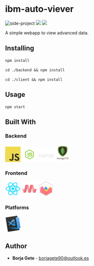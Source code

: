 # ibm-auto-viever

![side-project](https://img.shields.io/badge/Project-Personal-blue.svg)
![](https://img.shields.io/badge/Maintained-Yes-green.svg)
![](https://img.shields.io/badge/Status-In_Progress-blue.svg)

A simple webapp to view advanced data.

## Installing
` npm install `

` cd ./backend && npm install `

` cd ./client && npm install `


## Usage
` npm start `

## Built With
### Backend
<a href="https://www.javascript.com/"><img src="https://raw.githubusercontent.com/BorjaG90/media/master/img/logos/javascript.jpeg" width=50 alt="JavaScript"></a>
<a href="https://nodejs.org/es/"><img src="https://raw.githubusercontent.com/BorjaG90/media/master/img/logos/nodejs.png" width=50 alt="NodeJS"></a>
<a href="https://expressjs.com/es/"><img src="https://raw.githubusercontent.com/BorjaG90/media/master/img/logos/expressJS.png" width=50 alt="Express"></a>
<a href="https://www.mongodb.com/"><img src="https://raw.githubusercontent.com/BorjaG90/media/master/img/logos/mongodb.png" width=50 alt="MongoDB"></a>

### Frontend
<a href="https://es.reactjs.org/"><img src="https://raw.githubusercontent.com/BorjaG90/media/master/img/logos/reactJs.png" width=50 alt="ReactJS"></a>
<a href="https://materializecss.com/"><img src="https://raw.githubusercontent.com/BorjaG90/media/master/img/logos/materialize.png" width=50 alt="Materialize"></a>
<a href="https://www.chartjs.org/"><img src="https://raw.githubusercontent.com/BorjaG90/media/master/img/logos/chartjs.png" width=50 alt="Chart.js"></a>

### Platforms
<a href="https://code.visualstudio.com/"><img src="https://raw.githubusercontent.com/BorjaG90/media/master/img/logos/vscode.png" width=50 alt="VSCode"></a>

## Author
* **Borja Gete** - <borjagete90@outlook.es>